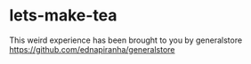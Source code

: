 lets-make-tea
=============
This weird experience has been brought to you by generalstore https://github.com/ednapiranha/generalstore